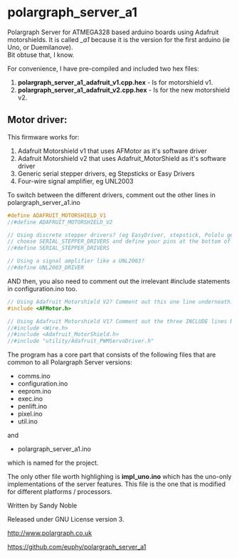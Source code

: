 polargraph_server_a1
====================

Polargraph Server for ATMEGA328 based arduino boards using Adafruit motorshields.
It is called *_a1* because it is the version for the first arduino (ie Uno, or Duemilanove).  
Bit obtuse that, I know.

For convenience, I have pre-compiled and included two hex files:

1. **polargraph_server_a1_adafruit_v1.cpp.hex** - Is for motorshield v1.
2. **polargraph_server_a1_adafruit_v2.cpp.hex** - Is for the new motorshield v2.

Motor driver:
-------------

This firmware works for:

1. Adafruit Motorshield v1 that uses AFMotor as it's software driver
2. Adafruit Motorshield v2 that uses Adafruit_MotorShield as it's software driver
3. Generic serial stepper drivers, eg Stepsticks or Easy Drivers
4. Four-wire signal amplifier, eg UNL2003

To switch between the different drivers, comment out the other lines in polargraph_server_a1.ino

``` C++
#define ADAFRUIT_MOTORSHIELD_V1
//#define ADAFRUIT_MOTORSHIELD_V2

// Using discrete stepper drivers? (eg EasyDriver, stepstick, Pololu gear),
// choose SERIAL_STEPPER_DRIVERS and define your pins at the bottom of 'configuration.ino'.
//#define SERIAL_STEPPER_DRIVERS 

// Using a signal amplifier like a UNL2003? 
//#define UNL2003_DRIVER
```

AND then, you also need to comment out the irrelevant #include statements in configuration.ino too.

``` C++
// Using Adafruit Motorshield V2? Comment out this one line underneath.
#include <AFMotor.h>

// Using Adafruit Motorshield V1? Comment out the three INCLUDE lines below.
//#include <Wire.h>
//#include <Adafruit_MotorShield.h>
//#include "utility/Adafruit_PWMServoDriver.h"
```


The program has a core part that consists of the following files that are common to all Polargraph Server versions:

- comms.ino
- configuration.ino
- eeprom.ino
- exec.ino
- penlift.ino
- pixel.ino
- util.ino

and 
- polargraph_server_a1.ino

which is named for the project.

The only other file worth highlighing is **impl_uno.ino** which has the uno-only implementations of the server
features.  This file is the one that is modified for different platforms / processors.

Written by Sandy Noble

Released under GNU License version 3.

http://www.polargraph.co.uk

https://github.com/euphy/polargraph_server_a1

